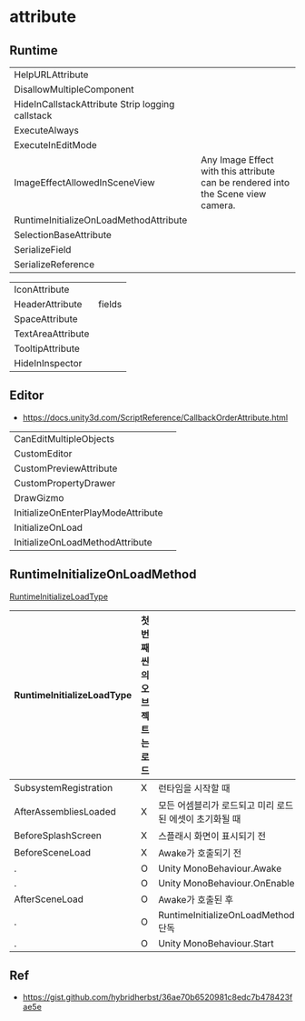 # attribute


## Runtime

|                                                  |                                                                                  |
| ------------------------------------------------ | -------------------------------------------------------------------------------- |
| HelpURLAttribute                                 |                                                                                  |
| DisallowMultipleComponent                        |                                                                                  |
| HideInCallstackAttribute Strip logging callstack |                                                                                  |
| ExecuteAlways                                    |                                                                                  |
| ExecuteInEditMode                                |                                                                                  |
| ImageEffectAllowedInSceneView                    | Any Image Effect with this attribute can be rendered into the Scene view camera. |
| RuntimeInitializeOnLoadMethodAttribute           |                                                                                  |
| SelectionBaseAttribute                           |                                                                                  |
| SerializeField                                   |                                                                                  |
| SerializeReference                               |                                                                                  |

|                   |        |
| ----------------- | ------ |
| IconAttribute     |        |
| HeaderAttribute   | fields |
| SpaceAttribute    |        |
| TextAreaAttribute |        |
| TooltipAttribute  |        |
| HideInInspector   |        |


## Editor

- https://docs.unity3d.com/ScriptReference/CallbackOrderAttribute.html

|                                    |     |
| ---------------------------------- | --- |
| CanEditMultipleObjects             |     |
| CustomEditor                       |     |
| CustomPreviewAttribute             |     |
| CustomPropertyDrawer               |     |
| DrawGizmo                          |     |
| InitializeOnEnterPlayModeAttribute |     |
| InitializeOnLoad                   |     |
| InitializeOnLoadMethodAttribute    |     |


## RuntimeInitializeOnLoadMethod

[RuntimeInitializeLoadType](https://docs.unity3d.com/ScriptReference/RuntimeInitializeLoadType.html)

| RuntimeInitializeLoadType | 첫 번째 씬의 오브젝트는 로드 |                                                         |
| ------------------------- | ---------------------------- | ------------------------------------------------------- |
| SubsystemRegistration     | X                            | 런타임을 시작할 때                                      |
| AfterAssembliesLoaded     | X                            | 모든 어셈블리가 로드되고 미리 로드된 에셋이 초기화될 때 |
| BeforeSplashScreen        | X                            | 스플래시 화면이 표시되기 전                             |
| BeforeSceneLoad           | X                            | Awake가 호출되기 전                                     |
| .                         | O                            | Unity MonoBehaviour.Awake                               |
| .                         | O                            | Unity MonoBehaviour.OnEnable                            |
| AfterSceneLoad            | O                            | Awake가 호출된 후                                       |
| .                         | O                            | RuntimeInitializeOnLoadMethod 단독                      |
| .                         | O                            | Unity MonoBehaviour.Start                               |

## Ref

- <https://gist.github.com/hybridherbst/36ae70b6520981c8edc7b478423fae5e>